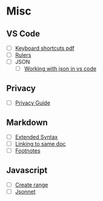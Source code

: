 # Misc

## VS Code

- [ ] [Keyboard shortcuts pdf](https://code.visualstudio.com/shortcuts/keyboard-shortcuts-macos.pdf)
- [ ] [Rulers](https://stackoverflow.com/questions/29968499/vertical-rulers-in-visual-studio-code)
- [ ] JSON
  - [ ] [Working with json in vs code](https://code.visualstudio.com/Docs/languages/json)

## Privacy

- [ ] [Privacy Guide](https://sunknudsen.com/privacy-guides)

## Markdown

- [ ] [Extended Syntax](https://www.markdownguide.org/extended-syntax)
- [ ] [Linking to same doc](https://stackoverflow.com/questions/2822089/how-to-link-to-part-of-the-same-document-in-markdown)
- [ ] [Footnotes](https://gist.github.com/mokagio/901385c18646303388ac8904776dc54d)

## Javascript

- [ ] [Create range](https://dev.to/ycmjason/how-to-create-range-in-javascript-539i)
- [ ] [Jsonnet](https://jsonnet.org/)
